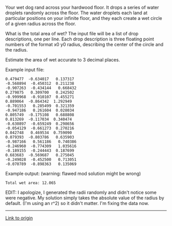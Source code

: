 Your wet dog rand across your hardwood floor.  It drops a series of water droplets randomly across the floor.  The water droplets each land at particular positions on your infinite floor, and they each create a wet circle of a given radius across the floor.

What is the total area of wet?  The input file will be a list of drop descriptions, one per line.  Each drop description is three floating point numbers of the format x0 y0 radius, describing the center of the circle and the radius.

Estimate the area of wet accurate to 3 decimal places.

Example input file:

	0.479477  -0.634017   0.137317                                                                                                                                    
	-0.568894  -0.450312  0.211238                                                                                                                                    
	-0.907263  -0.434144   0.668432                                                                                                                                    
	0.279875   0.309700   0.242502                                                                                                                                    
	-0.999968  -0.910107  0.455271                                                                                                                                    
	0.889064  -0.864342  1.292949                                                                                                                                    
	-0.701553   0.285499  0.321359                                                                                                                                    
	-0.947186   0.261604  0.028034                                                                                                                                    
	0.805749  -0.175108   0.688808                                                                                                                                    
	0.813269  -0.117034  0.340474                                                                                                                                    
	-0.630897  -0.659249  0.298656                                                                                                                                    
	-0.054129  -0.661273  0.270216                                                                                                                                    
	0.042748   0.469534  0.759090                                                                                                                                    
	0.079393  -0.803786   0.635903                                                                                                                                    
	-0.987166   0.561186   0.740386                                                                                                                                    
	-0.246960  -0.774309   1.035616                                                                                                                                    
	-0.189155  -0.244443  0.187699                                                                                                                                    
	0.683683  -0.569687   0.275045                                                                                                                                    
	-0.249028  -0.452500   0.713051                                                                                                                                    
	-0.070789  -0.898363   0.135069       


Example output: (warning: flawed mod solution might be wrong)

	Total wet area: 12.065


EDIT:  I apologize, I generated the radii randomly and didn't notice some were negative.  My solution simply takes the absolute value of the radius by default. (I'm using an r^2) so it didn't matter.  I'm fixing the data now.

---

[Link to origin](https://www.reddit.com/r/dailyprogrammer/zff9o)